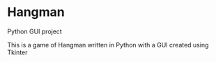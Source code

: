 # Hangman
Python GUI project

This is a game of Hangman written in Python with a GUI created using Tkinter
